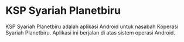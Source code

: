 # KSP Syariah Planetbiru

KSP Syariah Planetbiru adalah aplikasi Android untuk nasabah Koperasi Syariah Planetbiru. Aplikasi ini berjalan di atas sistem operasi Android.
